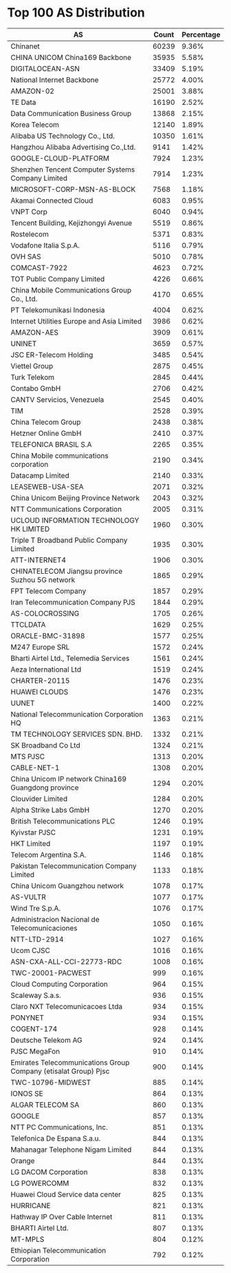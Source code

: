 # Top 100 AS Distribution
| AS | Count | Percentage |
|----|----|----|
| Chinanet | 60239 | 9.36% |
| CHINA UNICOM China169 Backbone | 35935 | 5.58% |
| DIGITALOCEAN-ASN | 33409 | 5.19% |
| National Internet Backbone | 25772 | 4.00% |
| AMAZON-02 | 25001 | 3.88% |
| TE Data | 16190 | 2.52% |
| Data Communication Business Group | 13868 | 2.15% |
| Korea Telecom | 12140 | 1.89% |
| Alibaba US Technology Co., Ltd. | 10350 | 1.61% |
| Hangzhou Alibaba Advertising Co.,Ltd. | 9141 | 1.42% |
| GOOGLE-CLOUD-PLATFORM | 7924 | 1.23% |
| Shenzhen Tencent Computer Systems Company Limited | 7914 | 1.23% |
| MICROSOFT-CORP-MSN-AS-BLOCK | 7568 | 1.18% |
| Akamai Connected Cloud | 6083 | 0.95% |
| VNPT Corp | 6040 | 0.94% |
| Tencent Building, Kejizhongyi Avenue | 5519 | 0.86% |
| Rostelecom | 5371 | 0.83% |
| Vodafone Italia S.p.A. | 5116 | 0.79% |
| OVH SAS | 5010 | 0.78% |
| COMCAST-7922 | 4623 | 0.72% |
| TOT Public Company Limited | 4226 | 0.66% |
| China Mobile Communications Group Co., Ltd. | 4170 | 0.65% |
| PT Telekomunikasi Indonesia | 4004 | 0.62% |
| Internet Utilities Europe and Asia Limited | 3986 | 0.62% |
| AMAZON-AES | 3909 | 0.61% |
| UNINET | 3659 | 0.57% |
| JSC ER-Telecom Holding | 3485 | 0.54% |
| Viettel Group | 2875 | 0.45% |
| Turk Telekom | 2845 | 0.44% |
| Contabo GmbH | 2706 | 0.42% |
| CANTV Servicios, Venezuela | 2545 | 0.40% |
| TIM | 2528 | 0.39% |
| China Telecom Group | 2438 | 0.38% |
| Hetzner Online GmbH | 2410 | 0.37% |
| TELEFONICA BRASIL S.A | 2265 | 0.35% |
| China Mobile communications corporation | 2190 | 0.34% |
| Datacamp Limited | 2140 | 0.33% |
| LEASEWEB-USA-SEA | 2071 | 0.32% |
| China Unicom Beijing Province Network | 2043 | 0.32% |
| NTT Communications Corporation | 2005 | 0.31% |
| UCLOUD INFORMATION TECHNOLOGY HK LIMITED | 1960 | 0.30% |
| Triple T Broadband Public Company Limited | 1935 | 0.30% |
| ATT-INTERNET4 | 1906 | 0.30% |
| CHINATELECOM Jiangsu province Suzhou 5G network | 1865 | 0.29% |
| FPT Telecom Company | 1857 | 0.29% |
| Iran Telecommunication Company PJS | 1844 | 0.29% |
| AS-COLOCROSSING | 1705 | 0.26% |
| TTCLDATA | 1629 | 0.25% |
| ORACLE-BMC-31898 | 1577 | 0.25% |
| M247 Europe SRL | 1572 | 0.24% |
| Bharti Airtel Ltd., Telemedia Services | 1561 | 0.24% |
| Aeza International Ltd | 1519 | 0.24% |
| CHARTER-20115 | 1476 | 0.23% |
| HUAWEI CLOUDS | 1476 | 0.23% |
| UUNET | 1400 | 0.22% |
| National Telecommunication Corporation HQ | 1363 | 0.21% |
| TM TECHNOLOGY SERVICES SDN. BHD. | 1332 | 0.21% |
| SK Broadband Co Ltd | 1324 | 0.21% |
| MTS PJSC | 1313 | 0.20% |
| CABLE-NET-1 | 1308 | 0.20% |
| China Unicom IP network China169 Guangdong province | 1294 | 0.20% |
| Clouvider Limited | 1284 | 0.20% |
| Alpha Strike Labs GmbH | 1270 | 0.20% |
| British Telecommunications PLC | 1246 | 0.19% |
| Kyivstar PJSC | 1231 | 0.19% |
| HKT Limited | 1197 | 0.19% |
| Telecom Argentina S.A. | 1146 | 0.18% |
| Pakistan Telecommunication Company Limited | 1133 | 0.18% |
| China Unicom Guangzhou network | 1078 | 0.17% |
| AS-VULTR | 1077 | 0.17% |
| Wind Tre S.p.A. | 1076 | 0.17% |
| Administracion Nacional de Telecomunicaciones | 1050 | 0.16% |
| NTT-LTD-2914 | 1027 | 0.16% |
| Ucom CJSC | 1016 | 0.16% |
| ASN-CXA-ALL-CCI-22773-RDC | 1008 | 0.16% |
| TWC-20001-PACWEST | 999 | 0.16% |
| Cloud Computing Corporation | 964 | 0.15% |
| Scaleway S.a.s. | 936 | 0.15% |
| Claro NXT Telecomunicacoes Ltda | 934 | 0.15% |
| PONYNET | 934 | 0.15% |
| COGENT-174 | 928 | 0.14% |
| Deutsche Telekom AG | 924 | 0.14% |
| PJSC MegaFon | 910 | 0.14% |
| Emirates Telecommunications Group Company (etisalat Group) Pjsc | 900 | 0.14% |
| TWC-10796-MIDWEST | 885 | 0.14% |
| IONOS SE | 864 | 0.13% |
| ALGAR TELECOM SA | 860 | 0.13% |
| GOOGLE | 857 | 0.13% |
| NTT PC Communications, Inc. | 851 | 0.13% |
| Telefonica De Espana S.a.u. | 844 | 0.13% |
| Mahanagar Telephone Nigam Limited | 844 | 0.13% |
| Orange | 844 | 0.13% |
| LG DACOM Corporation | 838 | 0.13% |
| LG POWERCOMM | 832 | 0.13% |
| Huawei Cloud Service data center | 825 | 0.13% |
| HURRICANE | 821 | 0.13% |
| Hathway IP Over Cable Internet | 811 | 0.13% |
| BHARTI Airtel Ltd. | 807 | 0.13% |
| MT-MPLS | 804 | 0.12% |
| Ethiopian Telecommunication Corporation | 792 | 0.12% |
